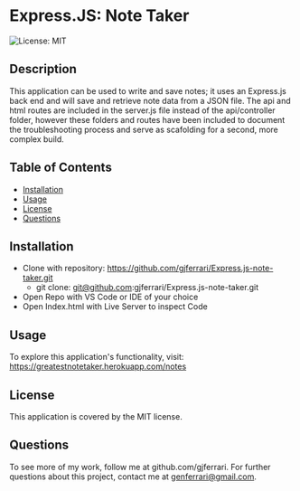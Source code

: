# Express.JS: Note Taker

![License: MIT](https://img.shields.io/badge/License-MIT-yellow.svg)

## Description

This application can be used to write and save notes; it uses an Express.js back end and will save and retrieve note data from a JSON file. The api and html routes are included in the server.js file instead of the api/controller folder, however these folders and routes have been included to document the troubleshooting process and serve as scafolding for a second, more complex build.

## Table of Contents

- [Installation](#installation)
- [Usage](#usage)
- [License](#license)
- [Questions](#questions)

## Installation

- Clone with repository: https://github.com/gjferrari/Express.js-note-taker.git
  - git clone: git@github.com:gjferrari/Express.js-note-taker.git
- Open Repo with VS Code or IDE of your choice
- Open Index.html with Live Server to inspect Code

## Usage

To explore this application's functionality, visit: https://greatestnotetaker.herokuapp.com/notes

## License

This application is covered by the MIT license.

## Questions

To see more of my work, follow me at github.com/gjferrari.
For further questions about this project, contact me at genferrari@gmail.com.
